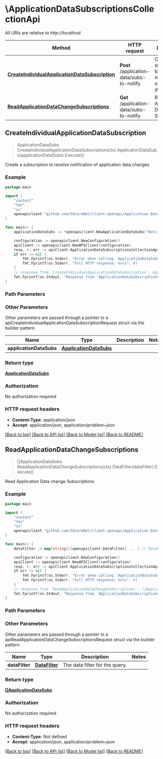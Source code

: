 # \ApplicationDataSubscriptionsCollectionApi

All URIs are relative to *http://localhost*

Method | HTTP request | Description
------------- | ------------- | -------------
[**CreateIndividualApplicationDataSubscription**](ApplicationDataSubscriptionsCollectionApi.md#CreateIndividualApplicationDataSubscription) | **Post** /application-data/subs-to-notify | Create a subscription to receive notification of application data changes
[**ReadApplicationDataChangeSubscriptions**](ApplicationDataSubscriptionsCollectionApi.md#ReadApplicationDataChangeSubscriptions) | **Get** /application-data/subs-to-notify | Read Application Data change Subscriptions



## CreateIndividualApplicationDataSubscription

> ApplicationDataSubs CreateIndividualApplicationDataSubscription(ctx).ApplicationDataSubs(applicationDataSubs).Execute()

Create a subscription to receive notification of application data changes

### Example

```go
package main

import (
    "context"
    "fmt"
    "os"
    openapiclient "github.com/5GCoreNet/client-openapi/Application_Data"
)

func main() {
    applicationDataSubs := *openapiclient.NewApplicationDataSubs("NotificationUri_example") // ApplicationDataSubs | 

    configuration := openapiclient.NewConfiguration()
    apiClient := openapiclient.NewAPIClient(configuration)
    resp, r, err := apiClient.ApplicationDataSubscriptionsCollectionApi.CreateIndividualApplicationDataSubscription(context.Background()).ApplicationDataSubs(applicationDataSubs).Execute()
    if err != nil {
        fmt.Fprintf(os.Stderr, "Error when calling `ApplicationDataSubscriptionsCollectionApi.CreateIndividualApplicationDataSubscription``: %v\n", err)
        fmt.Fprintf(os.Stderr, "Full HTTP response: %v\n", r)
    }
    // response from `CreateIndividualApplicationDataSubscription`: ApplicationDataSubs
    fmt.Fprintf(os.Stdout, "Response from `ApplicationDataSubscriptionsCollectionApi.CreateIndividualApplicationDataSubscription`: %v\n", resp)
}
```

### Path Parameters



### Other Parameters

Other parameters are passed through a pointer to a apiCreateIndividualApplicationDataSubscriptionRequest struct via the builder pattern


Name | Type | Description  | Notes
------------- | ------------- | ------------- | -------------
 **applicationDataSubs** | [**ApplicationDataSubs**](ApplicationDataSubs.md) |  | 

### Return type

[**ApplicationDataSubs**](ApplicationDataSubs.md)

### Authorization

No authorization required

### HTTP request headers

- **Content-Type**: application/json
- **Accept**: application/json, application/problem+json

[[Back to top]](#) [[Back to API list]](../README.md#documentation-for-api-endpoints)
[[Back to Model list]](../README.md#documentation-for-models)
[[Back to README]](../README.md)


## ReadApplicationDataChangeSubscriptions

> []ApplicationDataSubs ReadApplicationDataChangeSubscriptions(ctx).DataFilter(dataFilter).Execute()

Read Application Data change Subscriptions

### Example

```go
package main

import (
    "context"
    "fmt"
    "os"
    openapiclient "github.com/5GCoreNet/client-openapi/Application_Data"
)

func main() {
    dataFilter := map[string][]openapiclient.DataFilter{ ... } // DataFilter | The data filter for the query. (optional)

    configuration := openapiclient.NewConfiguration()
    apiClient := openapiclient.NewAPIClient(configuration)
    resp, r, err := apiClient.ApplicationDataSubscriptionsCollectionApi.ReadApplicationDataChangeSubscriptions(context.Background()).DataFilter(dataFilter).Execute()
    if err != nil {
        fmt.Fprintf(os.Stderr, "Error when calling `ApplicationDataSubscriptionsCollectionApi.ReadApplicationDataChangeSubscriptions``: %v\n", err)
        fmt.Fprintf(os.Stderr, "Full HTTP response: %v\n", r)
    }
    // response from `ReadApplicationDataChangeSubscriptions`: []ApplicationDataSubs
    fmt.Fprintf(os.Stdout, "Response from `ApplicationDataSubscriptionsCollectionApi.ReadApplicationDataChangeSubscriptions`: %v\n", resp)
}
```

### Path Parameters



### Other Parameters

Other parameters are passed through a pointer to a apiReadApplicationDataChangeSubscriptionsRequest struct via the builder pattern


Name | Type | Description  | Notes
------------- | ------------- | ------------- | -------------
 **dataFilter** | [**DataFilter**](DataFilter.md) | The data filter for the query. | 

### Return type

[**[]ApplicationDataSubs**](ApplicationDataSubs.md)

### Authorization

No authorization required

### HTTP request headers

- **Content-Type**: Not defined
- **Accept**: application/json, application/problem+json

[[Back to top]](#) [[Back to API list]](../README.md#documentation-for-api-endpoints)
[[Back to Model list]](../README.md#documentation-for-models)
[[Back to README]](../README.md)

